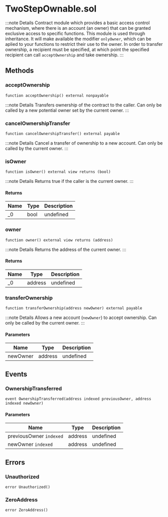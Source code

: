 # TwoStepOwnable.sol

:::note Details Contract module which provides a basic access control mechanism, where there is an account (an owner) that can be granted exclusive access to specific functions. This module is used through inheritance. It will make available the modifier `onlyOwner`, which can be aplied to your functions to restrict their use to the owner. In order to transfer ownership, a recipient must be specified, at which point the specified recipient can call `acceptOwnership` and take ownership. :::

## Methods

### acceptOwnership

```solidity title="Solidity"
function acceptOwnership() external nonpayable
```

:::note Details Transfers ownership of the contract to the caller. Can only be called by a new potential owner set by the current owner. :::

### cancelOwnershipTransfer

```solidity title="Solidity"
function cancelOwnershipTransfer() external payable
```

:::note Details Cancel a transfer of ownership to a new account. Can only be called by the current owner. :::

### isOwner

```solidity title="Solidity"
function isOwner() external view returns (bool)
```

:::note Details Returns true if the caller is the current owner. :::

#### Returns

| Name | Type | Description |
| ---- | ---- | ----------- |
| \_0  | bool | undefined   |

### owner

```solidity title="Solidity"
function owner() external view returns (address)
```

:::note Details Returns the address of the current owner. :::

#### Returns

| Name | Type    | Description |
| ---- | ------- | ----------- |
| \_0  | address | undefined   |

### transferOwnership

```solidity title="Solidity"
function transferOwnership(address newOwner) external payable
```

:::note Details Allows a new account (`newOwner`) to accept ownership. Can only be called by the current owner. :::

#### Parameters

| Name     | Type    | Description |
| -------- | ------- | ----------- |
| newOwner | address | undefined   |

## Events

### OwnershipTransferred

```solidity title="Solidity"
event OwnershipTransferred(address indexed previousOwner, address indexed newOwner)
```

#### Parameters

| Name                    | Type    | Description |
| ----------------------- | ------- | ----------- |
| previousOwner `indexed` | address | undefined   |
| newOwner `indexed`      | address | undefined   |

## Errors

### Unauthorized

```solidity title="Solidity"
error Unauthorized()
```

### ZeroAddress

```solidity title="Solidity"
error ZeroAddress()
```
